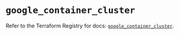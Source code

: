 # `google_container_cluster`

Refer to the Terraform Registry for docs: [`google_container_cluster`](https://registry.terraform.io/providers/hashicorp/google/6.44.0/docs/resources/container_cluster).
